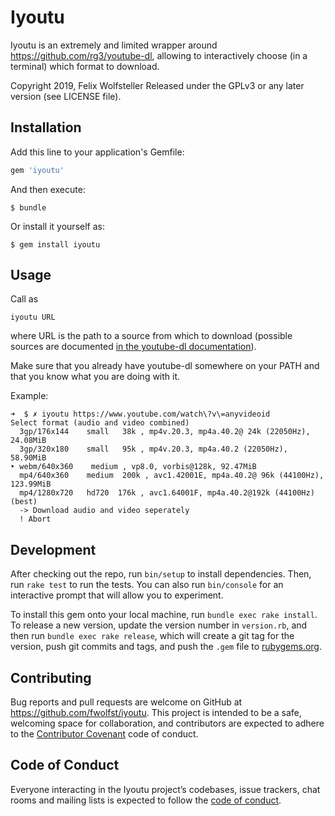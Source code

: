 # Iyoutu

Iyoutu is an extremely and limited wrapper around https://github.com/rg3/youtube-dl, allowing to interactively choose (in a terminal) which format to download.

Copyright 2019, Felix Wolfsteller
Released under the GPLv3 or any later version (see LICENSE file).

## Installation

Add this line to your application's Gemfile:

```ruby
gem 'iyoutu'
```

And then execute:

    $ bundle

Or install it yourself as:

    $ gem install iyoutu

## Usage

Call as

    iyoutu URL

where URL is the path to a source from which to download (possible sources are documented [in the youtube-dl documentation](http://rg3.github.io/youtube-dl/supportedsites.html)).

Make sure that you already have youtube-dl somewhere on your PATH and that you know what you are doing with it.

Example:

    ➜  $ ✗ iyoutu https://www.youtube.com/watch\?v\=anyvideoid
    Select format (audio and video combined) 
      3gp/176x144    small   38k , mp4v.20.3, mp4a.40.2@ 24k (22050Hz), 24.08MiB
      3gp/320x180    small   95k , mp4v.20.3, mp4a.40.2 (22050Hz), 58.90MiB
    ‣ webm/640x360    medium , vp8.0, vorbis@128k, 92.47MiB
      mp4/640x360    medium  200k , avc1.42001E, mp4a.40.2@ 96k (44100Hz), 123.99MiB
      mp4/1280x720   hd720  176k , avc1.64001F, mp4a.40.2@192k (44100Hz) (best)
      -> Download audio and video seperately
      ! Abort

## Development

After checking out the repo, run `bin/setup` to install dependencies. Then, run `rake test` to run the tests. You can also run `bin/console` for an interactive prompt that will allow you to experiment.

To install this gem onto your local machine, run `bundle exec rake install`. To release a new version, update the version number in `version.rb`, and then run `bundle exec rake release`, which will create a git tag for the version, push git commits and tags, and push the `.gem` file to [rubygems.org](https://rubygems.org).

## Contributing

Bug reports and pull requests are welcome on GitHub at https://github.com/fwolfst/iyoutu. This project is intended to be a safe, welcoming space for collaboration, and contributors are expected to adhere to the [Contributor Covenant](http://contributor-covenant.org) code of conduct.

## Code of Conduct

Everyone interacting in the Iyoutu project’s codebases, issue trackers, chat rooms and mailing lists is expected to follow the [code of conduct](https://github.com/[USERNAME]/iyoutu/blob/master/CODE_OF_CONDUCT.md).
